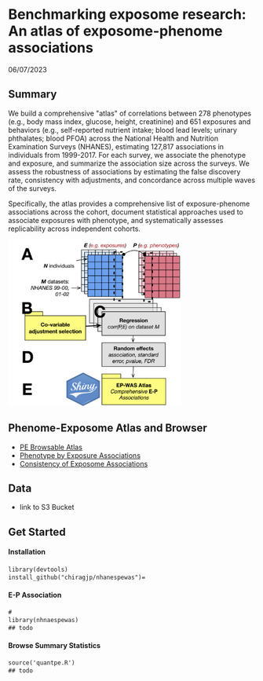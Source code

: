 # Benchmarking exposome research: An atlas of exposome-phenome associations


06/07/2023

## Summary

We build a comprehensive "atlas" of correlations between 278 phenotypes (e.g., body mass index, glucose, height, creatinine) and 651 exposures and behaviors (e.g., self-reported nutrient intake; blood lead levels; urinary phthalates; blood PFOA) across the National Health and Nutrition Examination Surveys (NHANES), estimating 127,817 associations in individuals from 1999-2017. For each survey, we associate the phenotype and exposure, and summarize the association size across the surveys. We assess the robustness of associations by estimating the false discovery rate, consistency with adjustments, and concordance across multiple waves of the surveys.

Specifically, the atlas provides a comprehensive list of exposure-phenome associations across the cohort, document statistical approaches used to associate exposures with phenotype, and systematically assesses replicability across independent cohorts.

<img src="img/pe.png" width="70%" height="70%"/>

## Phenome-Exposome Atlas and Browser

-   [PE Browsable Atlas](http://apps.chiragjpgroup.org/pe_atlas/)
-   [Phenotype by Exposure Associations](rmd/pe.html)
-   [Consistency of Exposome Associations](rmd/consistency.html)

## Data

-   link to S3 Bucket

## Get Started

#### Installation
```{r}
library(devtools)
install_github("chiragjp/nhanespewas")=
```

#### E-P Association

```{r}
# 
library(nhnaespewas)
## todo
```

#### Browse Summary Statistics

```{r}
source('quantpe.R')
## todo
```
